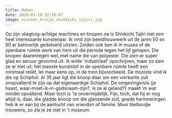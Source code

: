 ```yaml
---
title: Baken
date: 2010-01-18 22:10:47
image: vincent_bruijn_shinkichi_tajiri.jpg
---
```


Op zijn vliegtuig-achtige machines en knopen na is Shinkichi Tajiri niet een heel interessante kunstenaar. Ik vind zijn beeldhouwwerk uit de jaren 50 en 60 er behoorlijk gedateerd uitzien. Zelden ook ben ik in musea of de openbare ruimte werk van hem uit die periode tegen het lijf gelopen. Die knopen daarentegen wel, met name die van polyester. Die zien er super glad en secuur gevormd uit. Ik wilde 'industrieel' opschrijven, maar zo zien ze er niet uit; het meeste kunststof in de openbare ruimte heeft een minimaal reliëf, let maar eens op, in de trein bijvoorbeeld. De mooiste vind ik die op Schiphol. Al 35 jaar ligt die knoop daar om een vierkante zuil onopvallend te zijn op dat eigenaardige Schiphol. De omgevingsruis (je haast, waar-moet-ik-in-godsnaam-zijn?, is ze al geland?) maakt 'm wat minder opvallend. Maar toch is 'ie onvermijdelijk. Fijn, toch, dat hij er nog altijd is, daar, die gladde knoop om die glanzende zuil, goede herinneringen heb ik er aan bij de aantocht van vrienden of familie. Mooi titelbordje trouwens, zo zie je ze niet in 't museum.
